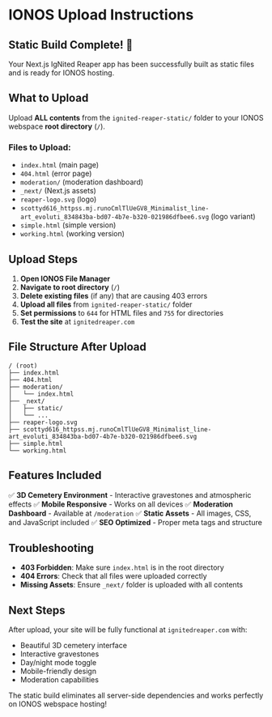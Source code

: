 # IONOS Upload Instructions

## Static Build Complete! 🎉

Your Next.js IgNited Reaper app has been successfully built as static files and is ready for IONOS hosting.

## What to Upload

Upload **ALL contents** from the `ignited-reaper-static/` folder to your IONOS webspace **root directory** (`/`).

### Files to Upload:

- `index.html` (main page)
- `404.html` (error page)
- `moderation/` (moderation dashboard)
- `_next/` (Next.js assets)
- `reaper-logo.svg` (logo)
- `scottyd616_httpss.mj.runoCmlTlUeGV8_Minimalist_line-art_evoluti_834843ba-bd07-4b7e-b320-021986dfbee6.svg` (logo variant)
- `simple.html` (simple version)
- `working.html` (working version)

## Upload Steps

1. **Open IONOS File Manager**
2. **Navigate to root directory** (`/`)
3. **Delete existing files** (if any) that are causing 403 errors
4. **Upload all files** from `ignited-reaper-static/` folder
5. **Set permissions** to `644` for HTML files and `755` for directories
6. **Test the site** at `ignitedreaper.com`

## File Structure After Upload

```
/ (root)
├── index.html
├── 404.html
├── moderation/
│   └── index.html
├── _next/
│   ├── static/
│   └── ...
├── reaper-logo.svg
├── scottyd616_httpss.mj.runoCmlTlUeGV8_Minimalist_line-art_evoluti_834843ba-bd07-4b7e-b320-021986dfbee6.svg
├── simple.html
└── working.html
```

## Features Included

✅ **3D Cemetery Environment** - Interactive gravestones and atmospheric effects
✅ **Mobile Responsive** - Works on all devices
✅ **Moderation Dashboard** - Available at `/moderation`
✅ **Static Assets** - All images, CSS, and JavaScript included
✅ **SEO Optimized** - Proper meta tags and structure

## Troubleshooting

- **403 Forbidden**: Make sure `index.html` is in the root directory
- **404 Errors**: Check that all files were uploaded correctly
- **Missing Assets**: Ensure `_next/` folder is uploaded with all contents

## Next Steps

After upload, your site will be fully functional at `ignitedreaper.com` with:

- Beautiful 3D cemetery interface
- Interactive gravestones
- Day/night mode toggle
- Mobile-friendly design
- Moderation capabilities

The static build eliminates all server-side dependencies and works perfectly on IONOS webspace hosting!

